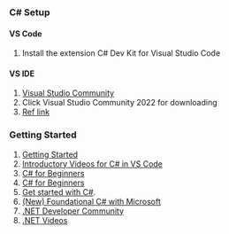 ### C# Setup

#### VS Code
1. Install the extension C# Dev Kit for Visual Studio Code


#### VS IDE
1. [Visual Studio Community](https://visualstudio.microsoft.com/vs/community/)
2. Click Visual Studio Community 2022 for downloading
3. [Ref link](https://www.w3schools.com/cs/cs_getstarted.php)

### Getting Started
1. [Getting Started](https://code.visualstudio.com/docs/csharp/get-started) 
2. [Introductory Videos for C# in VS Code](https://code.visualstudio.com/docs/csharp/introvideos-csharp)
3. [C# for Beginners](https://learn.microsoft.com/en-us/shows/csharp-for-beginners/)
4. [C# for Beginners](https://www.youtube.com/playlist?list=PLdo4fOcmZ0oULFjxrOagaERVAMbmG20Xe)
5. [Get started with C#](https://learn.microsoft.com/en-us/collections/yz26f8y64n7k07). 
6. [(New) Foundational C# with Microsoft](https://www.freecodecamp.org/learn/foundational-c-sharp-with-microsoft/)
7. [.NET Developer Community](https://dotnet.microsoft.com/en-us/platform/community)
8. [.NET Videos](https://dotnet.microsoft.com/en-us/learn/videos) 